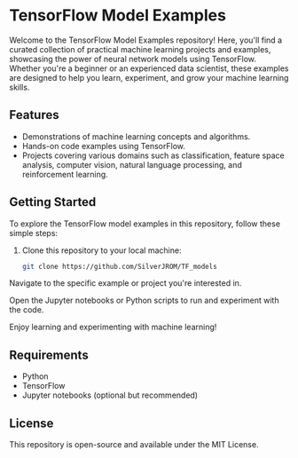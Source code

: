 # TensorFlow Model Examples

Welcome to the TensorFlow Model Examples repository! Here, you'll find a curated collection of practical machine learning projects and examples, showcasing the power of neural network models using TensorFlow. Whether you're a beginner or an experienced data scientist, these examples are designed to help you learn, experiment, and grow your machine learning skills.

## Features

- Demonstrations of machine learning concepts and algorithms.
- Hands-on code examples using TensorFlow.
- Projects covering various domains such as classification, feature space analysis, computer vision, natural language processing, and reinforcement learning.

## Getting Started

To explore the TensorFlow model examples in this repository, follow these simple steps:

1. Clone this repository to your local machine:

   ```bash
   git clone https://github.com/SilverJROM/TF_models

   ```

Navigate to the specific example or project you're interested in.

Open the Jupyter notebooks or Python scripts to run and experiment with the code.

Enjoy learning and experimenting with machine learning!

## Requirements

- Python
- TensorFlow
- Jupyter notebooks (optional but recommended)

## License

This repository is open-source and available under the MIT License.
